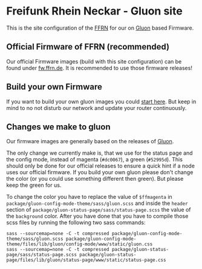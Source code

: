 # Freifunk Rhein Neckar - Gluon site

This is the site configuration of the [FFRN](https://www.freifunk-rhein-neckar.de/) for our on [Gluon](https://github.com/freifunk-gluon/gluon) based Firmware.


## Official Firmware of FFRN (recommended)
Our official Firmware images (build with this site configuration) can be found under [fw.ffrn.de](https://fw.ffrn.de). It is recommended to use those firmware releases!


## Build your own Firmware
If you want to build your own gluon images you could [start here](https://gluon.readthedocs.io/en/latest/user/getting_started.html#building-the-images). But keep in mind to no not disturb our network and update your router continuously.


## Changes we make to gluon
Our firmware images are generally based on the releases of [Gluon](https://github.com/freifunk-gluon/gluon). 

The only change we currently make is, that we use for the status page and the config mode, instead of magenta (`#dc0067`), a green (`#52995d`). This should only be done for our official releases to ensure a quick hint if a node uses our official firmware. If you build your own gluon please don't change the color (or you could use something different then green). But please keep the green for us.

To change the color you have to replace the value of `$ffmagenta` in `package/gluon-config-mode-theme/sass/gluon.scss` and inside the `header` section of `package/gluon-status-page/sass/status-page.scss` the value of the `background` color.
After you have done that you have to compile those scss files by running the following two sass commands:
```
sass --sourcemap=none -C -t compressed package/gluon-config-mode-theme/sass/gluon.scss package/gluon-config-mode-theme/files/lib/gluon/config-mode/www/static/gluon.css
sass --sourcemap=none -C -t compressed package/gluon-status-page/sass/status-page.scss package/gluon-status-page/files/lib/gluon/status-page/www/static/status-page.css
```